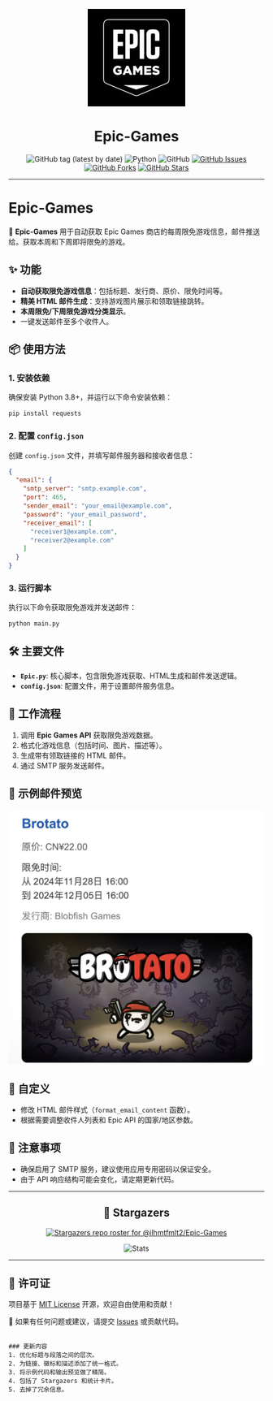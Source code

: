 <div align="center">

![Epic Games](https://raw.githubusercontent.com/ilhmtfmlt2/Epic-Games/main/img/Epic.jpg)

# Epic-Games

![GitHub tag (latest by date)](https://img.shields.io/github/v/tag/ilhmtfmlt2/Epic-Games?label=version)
![Python](https://img.shields.io/badge/Python-3.9%7C3.8-blue)
![GitHub](https://img.shields.io/github/license/ilhmtfmlt2/Epic-Games)
[![GitHub Issues](https://img.shields.io/github/issues/ilhmtfmlt2/Epic-Games?style=flat-square)](https://github.com/ilhmtfmlt2/Epic-Games/issues)
[![GitHub Forks](https://img.shields.io/github/forks/ilhmtfmlt2/Epic-Games?style=flat-square)](https://github.com/ilhmtfmlt2/Epic-Games/network)
[![GitHub Stars](https://img.shields.io/github/stars/ilhmtfmlt2/Epic-Games?style=flat-square)](https://github.com/ilhmtfmlt2/Epic-Games/stargazers)

</div>

---

# Epic-Games

🚀 **Epic-Games** 用于自动获取 Epic Games 商店的每周限免游戏信息，邮件推送给。获取本周和下周即将限免的游戏。

## ✨ 功能

- **自动获取限免游戏信息**：包括标题、发行商、原价、限免时间等。
- **精美 HTML 邮件生成**：支持游戏图片展示和领取链接跳转。
- **本周限免/下周限免游戏分类显示**。
- 一键发送邮件至多个收件人。

## 📦 使用方法

### 1. 安装依赖

确保安装 Python 3.8+，并运行以下命令安装依赖：
```bash
pip install requests
```

### 2. 配置 `config.json`

创建 `config.json` 文件，并填写邮件服务器和接收者信息：
```json
{
  "email": {
    "smtp_server": "smtp.example.com",
    "port": 465,
    "sender_email": "your_email@example.com",
    "password": "your_email_password",
    "receiver_email": [
      "receiver1@example.com",
      "receiver2@example.com"
    ]
  }
}

```

### 3. 运行脚本

执行以下命令获取限免游戏并发送邮件：
```bash
python main.py
```

## 🛠️ 主要文件

- **`Epic.py`**: 核心脚本，包含限免游戏获取、HTML生成和邮件发送逻辑。
- **`config.json`**: 配置文件，用于设置邮件服务信息。

## 🎯 工作流程

1. 调用 **Epic Games API** 获取限免游戏数据。
2. 格式化游戏信息（包括时间、图片、描述等）。
3. 生成带有领取链接的 HTML 邮件。
4. 通过 SMTP 服务发送邮件。

## 🎨 示例邮件预览

![邮件预览](https://raw.githubusercontent.com/ilhmtfmlt2/Epic-Games/refs/heads/main/img/main.jpg)

## 🔧 自定义

- 修改 HTML 邮件样式（`format_email_content` 函数）。
- 根据需要调整收件人列表和 Epic API 的国家/地区参数。

## 📌 注意事项

- 确保启用了 SMTP 服务，建议使用应用专用密码以保证安全。
- 由于 API 响应结构可能会变化，请定期更新代码。

---

<div align="center">

## 🌟 Stargazers

[![Stargazers repo roster for @ilhmtfmlt2/Epic-Games](https://reporoster.com/stars/ilhmtfmlt2/Epic-Games)](https://github.com/ilhmtfmlt2/Epic-Games/stargazers)

![Stats](https://github-readme-stats.vercel.app/api?username=ilhmtfmlt2&show_icons=true&theme=merko)

</div>

---

## 📄 许可证

项目基于 [MIT License](LICENSE) 开源，欢迎自由使用和贡献！

💌 如果有任何问题或建议，请提交 [Issues](https://github.com/ilhmtfmlt2/Epic-Games/issues) 或贡献代码。
```

### 更新内容
1. 优化标题与段落之间的层次。
2. 为链接、徽标和描述添加了统一格式。
3. 将示例代码和输出预览做了精简。
4. 包括了 Stargazers 和统计卡片。
5. 去掉了冗余信息。
